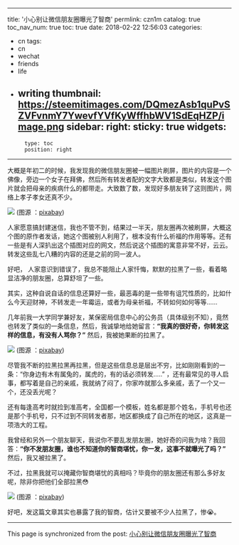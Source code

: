 
---
title: '小心别让微信朋友圈曝光了智商'
permlink: czn1m
catalog: true
toc_nav_num: true
toc: true
date: 2018-02-22 12:56:03
categories:
- cn
tags:
- cn
- wechat
- friends
- life
- writing
thumbnail: https://steemitimages.com/DQmezAsb1quPvSZVFvnmY7YwevfYVfKyWffhbWV1SdEqHZP/image.png
sidebar:
    right:
        sticky: true
widgets:
    -
        type: toc
        position: right
---


大概是年初二的时候，我发现我的微信朋友圈被一幅图片刷屏，图片的内容是一个佛像，旁边一个女子在拜佛，然后所有转发者配的文字大致都是类似，转发这个图片就会把母亲的疾病什么的都带走。大致数了数，发现好多朋友转了这则图片，网络上孝子孝女还真不少。

![](https://steemitimages.com/DQmezAsb1quPvSZVFvnmY7YwevfYVfKyWffhbWV1SdEqHZP/image.png)
(图源 ：[pixabay](https://pixabay.com))

人家愿意搞封建迷信，我也不管不到，结果过一半天，朋友圈再次被刷屏，大概这个图的原作者发话，她这个图被别人利用了，根本没有什么祈福的作用等等。还有一些是有人深扒出这个插图对应的网文，然后说这个插图的寓意非常不好，云云。转发这些乱七八糟的内容的还是之前的同一波人。

好吧， 人家意识到错误了，我总不能阻止人家忏悔，默默的拉黑了一些，看着略显洁净的朋友圈，总算舒坦了一些。

其实，这种自说自话的信息还算好一些，最恶毒的是一些带有诅咒性质的，比如什么今天迎财神，不转发走一年霉运，或者为母亲祈福，不转如何如何等等......

几年前我一大学同学兼好友，某保密局信息中心的公务员（具体级别不知），竟然也转发了类似的一条信息，然后，我诚挚地给她留言：**“我真的很好奇，你转发这样的信息，有没有人骂你？”** 然后，我被她果断的拉黑了。

![](https://steemitimages.com/DQmfWGn3QMJsxJ3bz3mgWVhL2NaPigRpCTBub63hDyQkga1/image.png)
(图源 ：[pixabay](https://pixabay.com))

尽管我不断的拉黑拉黑再拉黑，但是这些信息总是层出不穷，比如刚刚看到的一条：“你身边有木有属兔的，属虎的，有的话必须转发.....” ，还有最常见的寻人启事，都写着是自己的亲戚，我就纳了闷了，你家咋就那么多亲戚，丢了一个又一个，还没丢光呢？

还有每逢高考时就捡到准高考，全国都一个模板，姓名都是那个姓名，手机号也还是那个手机号，只不过到不同转发者那，地区都换成了自己所在的地区，这真是一项浩大的工程。

我曾经和另外一个朋友聊天，我说你不要乱发朋友圈，她好奇的问我为啥？我回答：**“你不发朋友圈，谁也不知道你的智商堪忧，你一发，这事不就曝光了吗？”** 然后，我又被拉黑了。

不过，拉黑我就可以掩藏你智商堪忧的真相吗？毕竟你的朋友圈还有那么多好友呢，除非你把他们全部拉黑😳

![](https://steemitimages.com/DQmbpKk6YE6h8EENxjYCsC5HsNZRnHzF6js9Dz8dL7xymHP/image.png)
(图源 ：[pixabay](https://pixabay.com))

好吧，发这篇文章其实也暴露了我的智商，估计又要被不少人拉黑了，惨😭。

- - -

This page is synchronized from the post: [小心别让微信朋友圈曝光了智商](https://steemit.com/@oflyhigh/czn1m)
